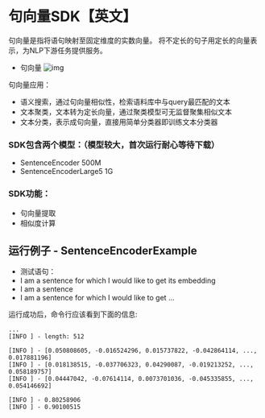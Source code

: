 # 句向量SDK【英文】
句向量是指将语句映射至固定维度的实数向量。
将不定长的句子用定长的向量表示，为NLP下游任务提供服务。

- 句向量
![img](https://djl-model.oss-cn-hongkong.aliyuncs.com/AIAS/nlp_sdks/Universal-Sentence-Encoder.png)


句向量应用：
- 语义搜索，通过句向量相似性，检索语料库中与query最匹配的文本
- 文本聚类，文本转为定长向量，通过聚类模型可无监督聚集相似文本
- 文本分类，表示成句向量，直接用简单分类器即训练文本分类器


### SDK包含两个模型：（模型较大，首次运行耐心等待下载）
-  SentenceEncoder 500M
-  SentenceEncoderLarge5 1G

### SDK功能：
-  句向量提取
-  相似度计算

## 运行例子 - SentenceEncoderExample
- 测试语句：
- I am a sentence for which I would like to get its embedding
- I am a sentence
- I am a sentence for which I would like to get ...

运行成功后，命令行应该看到下面的信息:
```text
...
[INFO ] - length: 512

[INFO ] - [0.050808605, -0.016524296, 0.015737822, -0.042864114, ..., 0.017881196]
[INFO ] - [0.018138515, -0.037706323, 0.04290087, -0.019213252, ..., 0.058189757]
[INFO ] - [0.04447042, -0.07614114, 0.0073701036, -0.045335855, ..., 0.054146692]

[INFO ] - 0.80258906
[INFO ] - 0.90100515
```
